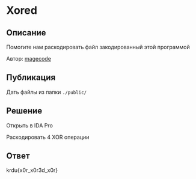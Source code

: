 # Xored

## Описание

Помогите нам раскодировать файл закодированный этой программой

Автор: [magecode](https://t.me/magecode)

## Публикация

Дать файлы из папки `./public/`

## Решение

Открыть в IDA Pro

Раскодировать 4 XOR операции

## Ответ

krdu{x0r_x0r3d_x0r}